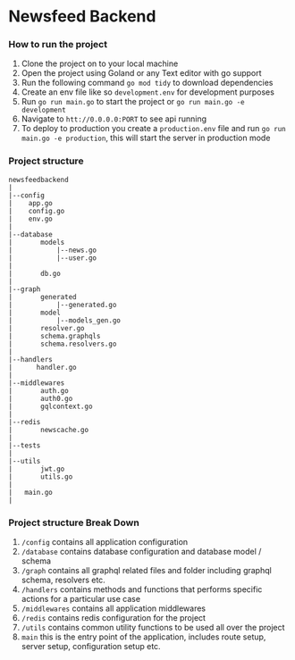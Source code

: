 # Newsfeed Backend


### How to run the project
1. Clone the project on to your local machine
2. Open the project using Goland or any Text editor with go support
3. Run the following command `go mod tidy` to download dependencies
4. Create an env file like so `development.env` for development purposes
5. Run `go run main.go` to start the project or `go run main.go -e development`
6. Navigate to `htt://0.0.0.0:PORT` to see api running
7. To deploy to production you create a `production.env` file and run `go run main.go -e production`,
this will start the server in production mode

### Project structure

````
newsfeedbackend
|
|--config
|    app.go
|    config.go
|    env.go
|
|--database
|       models
|           |--news.go
|           |--user.go
|
|       db.go
|
|--graph
|       generated
|           |--generated.go
|       model
|           |--models_gen.go
|       resolver.go
|       schema.graphqls
|       schema.resolvers.go
|
|--handlers
|      handler.go 
|
|--middlewares
|       auth.go
|       auth0.go
|       gqlcontext.go
|
|--redis
|       newscache.go
|
|--tests
|
|--utils
|       jwt.go
|       utils.go
|
|   main.go
|

````
### Project structure Break Down
1. `/config` contains all application configuration
2. `/database` contains database configuration and database model / schema
3. `/graph` contains all graphql related files and folder including graphql schema, resolvers etc.
4. `/handlers` contains methods and functions that performs specific actions for a particular use case
5. `/middlewares` contains all application middlewares
6. `/redis` contains redis configuration for the project
7. `/utils` contains common utility functions to be used all over the project
8. `main` this is the entry point of the application, includes route setup, server setup, configuration setup etc.
